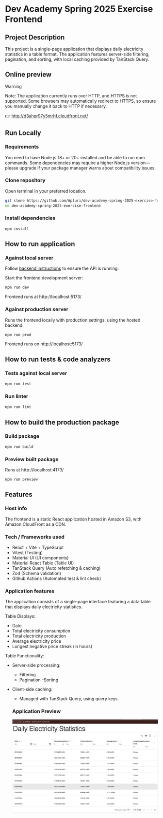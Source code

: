 # Dev Academy Spring 2025 Exercise Frontend

## Project Description

This project is a single-page application that displays daily electricity statistics in a table format. The application features server-side filtering, pagination, and sorting, with local caching provided by TanStack Query.

## Online preview

> [!WARNING]
> Note: The application currently runs over HTTP, and HTTPS is not supported. Some browsers may automatically redirect to HTTPS, so ensure you manually change it back to HTTP if necessary.

👉 http://d3ahpr97y5mrhf.cloudfront.net/

## Run Locally

### Requirements

You need to have Node.js 18+ or 20+ installed and be able to run npm commands. Some dependencies may require a higher Node.js version—please upgrade if your package manager warns about compatibility issues.

### Clone repository

Open terminal in your preferred location.

```bash
git clone https://github.com/Apluri/dev-academy-spring-2025-exercise-frontend.git
cd dev-academy-spring-2025-exercise-frontend
```

### Install dependencies

```bash
npm install
```

## How to run application

### Against local server

Follow [backend instructions](https://github.com/Apluri/dev-academy-spring-2025-exercise-backend) to ensure the API is running.

Start the frontend development server:

```bash
npm run dev
```

Frontend runs at http://localhost:5173/

### Against production server

Runs the frontend locally with production settings, using the hosted backend.

```bash
npm run prod
```

Frontend runs on http://localhost:5173/

## How to run tests & code analyzers

### Tests against local server

```bash
npm run test
```

### Run linter

```bash
npm run lint
```

## How to build the production package

### Build package

```bash
npm run build
```

### Preview built package

Runs at http://localhost:4173/

```bash
npm run preview
```

## Features

### Host info

The frontend is a static React application hosted in Amazon S3, with Amazon CloudFront as a CDN.

### Tech / Frameworks used

- React + Vite + TypeScript
- Vitest (Testing)
- Material UI (UI components)
- Material React Table (Table UI)
- TanStack Query (Auto refetching & caching)
- Zod (Schema validation)
- Github Actions (Automated test & lint check)

### Application features

The application consists of a single-page interface featuring a data table that displays daily electricity statistics.

Table Displays:

- Date
- Total electricity consumption
- Total electricity production
- Average electricity price
- Longest negative price streak (in hours)

Table Functionality:

- Server-side processing:

  - Filtering
  - Pagination
    -Sorting

- Client-side caching:

  - Managed with TanStack Query, using query keys

  ### Application Preview

  ![Application Preview](assets/app-preview.png)
